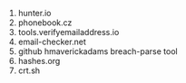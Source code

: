 1. hunter.io
2. phonebook.cz
3. tools.verifyemailaddress.io
4. email-checker.net
5. github hmaverickadams breach-parse tool
6. hashes.org
7. crt.sh